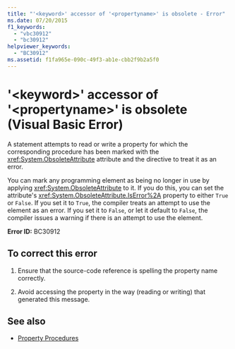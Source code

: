 ```yaml
---
title: "'<keyword>' accessor of '<propertyname>' is obsolete - Error"
ms.date: 07/20/2015
f1_keywords: 
  - "vbc30912"
  - "bc30912"
helpviewer_keywords: 
  - "BC30912"
ms.assetid: f1fa965e-090c-49f3-ab1e-cbb2f9b2a5f0
---
```

# '\<keyword>' accessor of '\<propertyname>' is obsolete (Visual Basic Error)
A statement attempts to read or write a property for which the corresponding procedure has been marked with the <xref:System.ObsoleteAttribute> attribute and the directive to treat it as an error.  
  
 You can mark any programming element as being no longer in use by applying <xref:System.ObsoleteAttribute> to it. If you do this, you can set the attribute's <xref:System.ObsoleteAttribute.IsError%2A> property to either `True` or `False`. If you set it to `True`, the compiler treats an attempt to use the element as an error. If you set it to `False`, or let it default to `False`, the compiler issues a warning if there is an attempt to use the element.  
  
 **Error ID:** BC30912  
  
## To correct this error  
  
1. Ensure that the source-code reference is spelling the property name correctly.  
  
2. Avoid accessing the property in the way (reading or writing) that generated this message.  
  
## See also

- [Property Procedures](../../visual-basic/programming-guide/language-features/procedures/property-procedures.md)
